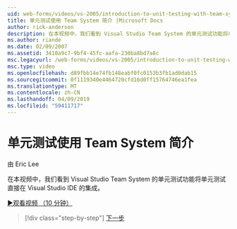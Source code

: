 ```yaml
---
uid: web-forms/videos/vs-2005/introduction-to-unit-testing-with-team-system
title: 单元测试使用 Team System 简介 |Microsoft Docs
author: rick-anderson
description: 在本视频中，我们看到 Visual Studio Team System 的单元测试功能将单元测试直接在 Visual Studio IDE 的集成。
ms.author: riande
ms.date: 02/09/2007
ms.assetid: 3410a9c7-9bf4-45fc-aafa-230ba8bd7a8c
msc.legacyurl: /web-forms/videos/vs-2005/introduction-to-unit-testing-with-team-system
msc.type: video
ms.openlocfilehash: d89fbb14e74fb148eabf0fc0153b3fb1ad0dab15
ms.sourcegitcommit: 0f1119340e4464720cfd16d0ff15764746ea1fea
ms.translationtype: MT
ms.contentlocale: zh-CN
ms.lasthandoff: 04/09/2019
ms.locfileid: "59411717"
---
```

# <a name="introduction-to-unit-testing-with-team-system"></a>单元测试使用 Team System 简介

由 Eric Lee

在本视频中，我们看到 Visual Studio Team System 的单元测试功能将单元测试直接在 Visual Studio IDE 的集成。

[&#9654;观看视频 （10 分钟）](https://channel9.msdn.com/Blogs/ASP-NET-Site-Videos/introduction-to-unit-testing-with-team-system)

> [!div class="step-by-step"]
> [下一步](introduction-to-testing-web-applications-with-team-system.md)

